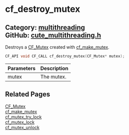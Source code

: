 [](../header.md ':include')

# cf_destroy_mutex

Category: [multithreading](/api_reference?id=multithreading)  
GitHub: [cute_multithreading.h](https://github.com/RandyGaul/cute_framework/blob/master/include/cute_multithreading.h)  
---

Destroys a [CF_Mutex](/multithreading/cf_mutex.md) created with [cf_make_mutex](/multithreading/cf_make_mutex.md).

```cpp
CF_API void CF_CALL cf_destroy_mutex(CF_Mutex* mutex);
```

Parameters | Description
--- | ---
mutex | The mutex.

## Related Pages

[CF_Mutex](/multithreading/cf_mutex.md)  
[cf_make_mutex](/multithreading/cf_make_mutex.md)  
[cf_mutex_try_lock](/multithreading/cf_mutex_try_lock.md)  
[cf_mutex_lock](/multithreading/cf_mutex_lock.md)  
[cf_mutex_unlock](/multithreading/cf_mutex_unlock.md)  
